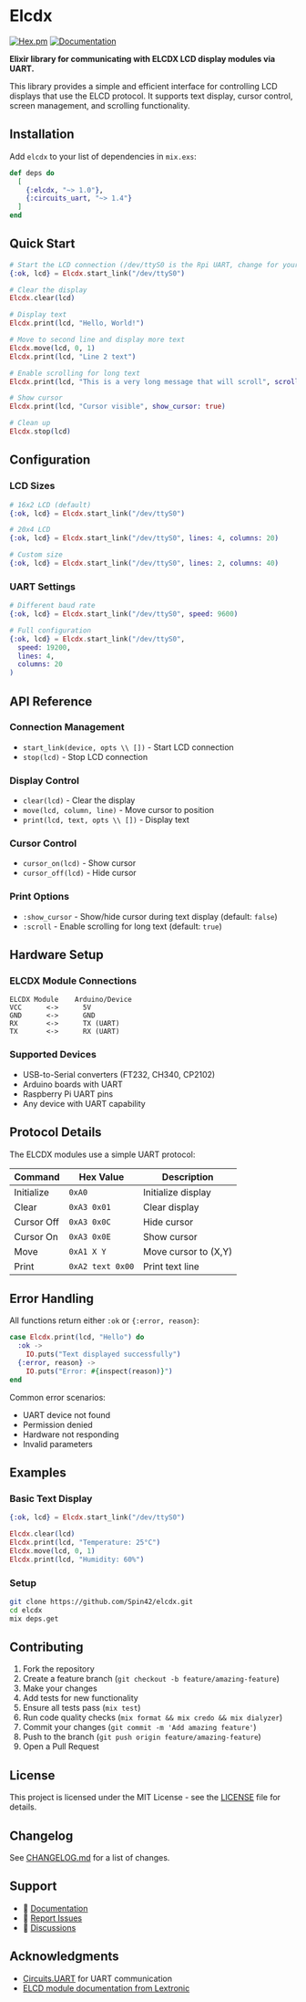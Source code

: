 # Elcdx

[![Hex.pm](https://img.shields.io/hexpm/v/elcdx.svg)](https://hex.pm/packages/elcdx)
[![Documentation](https://img.shields.io/badge/docs-hexdocs-blue.svg)](https://hexdocs.pm/elcdx)

**Elixir library for communicating with ELCDX LCD display modules via UART.**

This library provides a simple and efficient interface for controlling LCD displays that use the ELCD protocol. It supports text display, cursor control, screen management, and scrolling functionality.

## Installation

Add `elcdx` to your list of dependencies in `mix.exs`:

```elixir
def deps do
  [
    {:elcdx, "~> 1.0"},
    {:circuits_uart, "~> 1.4"}
  ]
end
```

## Quick Start

```elixir
# Start the LCD connection (/dev/ttyS0 is the Rpi UART, change for your device)
{:ok, lcd} = Elcdx.start_link("/dev/ttyS0")

# Clear the display
Elcdx.clear(lcd)

# Display text
Elcdx.print(lcd, "Hello, World!")

# Move to second line and display more text
Elcdx.move(lcd, 0, 1)
Elcdx.print(lcd, "Line 2 text")

# Enable scrolling for long text
Elcdx.print(lcd, "This is a very long message that will scroll", scroll: true)

# Show cursor
Elcdx.print(lcd, "Cursor visible", show_cursor: true)

# Clean up
Elcdx.stop(lcd)
```

## Configuration

### LCD Sizes

```elixir
# 16x2 LCD (default)
{:ok, lcd} = Elcdx.start_link("/dev/ttyS0")

# 20x4 LCD
{:ok, lcd} = Elcdx.start_link("/dev/ttyS0", lines: 4, columns: 20)

# Custom size
{:ok, lcd} = Elcdx.start_link("/dev/ttyS0", lines: 2, columns: 40)
```

### UART Settings

```elixir
# Different baud rate
{:ok, lcd} = Elcdx.start_link("/dev/ttyS0", speed: 9600)

# Full configuration
{:ok, lcd} = Elcdx.start_link("/dev/ttyS0",
  speed: 19200,
  lines: 4,
  columns: 20
)
```

## API Reference

### Connection Management

- `start_link(device, opts \\ [])` - Start LCD connection
- `stop(lcd)` - Stop LCD connection

### Display Control

- `clear(lcd)` - Clear the display
- `move(lcd, column, line)` - Move cursor to position
- `print(lcd, text, opts \\ [])` - Display text

### Cursor Control

- `cursor_on(lcd)` - Show cursor
- `cursor_off(lcd)` - Hide cursor

### Print Options

- `:show_cursor` - Show/hide cursor during text display (default: `false`)
- `:scroll` - Enable scrolling for long text (default: `true`)

## Hardware Setup

### ELCDX Module Connections

```
ELCDX Module    Arduino/Device
VCC      <->      5V
GND      <->      GND
RX       <->      TX (UART)
TX       <->      RX (UART)
```

### Supported Devices

- USB-to-Serial converters (FT232, CH340, CP2102)
- Arduino boards with UART
- Raspberry Pi UART pins
- Any device with UART capability

## Protocol Details

The ELCDX modules use a simple UART protocol:

| Command | Hex Value | Description |
|---------|-----------|-------------|
| Initialize | `0xA0` | Initialize display |
| Clear | `0xA3 0x01` | Clear display |
| Cursor Off | `0xA3 0x0C` | Hide cursor |
| Cursor On | `0xA3 0x0E` | Show cursor |
| Move | `0xA1 X Y` | Move cursor to (X,Y) |
| Print | `0xA2 text 0x00` | Print text line |

## Error Handling

All functions return either `:ok` or `{:error, reason}`:

```elixir
case Elcdx.print(lcd, "Hello") do
  :ok ->
    IO.puts("Text displayed successfully")
  {:error, reason} ->
    IO.puts("Error: #{inspect(reason)}")
end
```

Common error scenarios:
- UART device not found
- Permission denied
- Hardware not responding
- Invalid parameters

## Examples

### Basic Text Display

```elixir
{:ok, lcd} = Elcdx.start_link("/dev/ttyS0")

Elcdx.clear(lcd)
Elcdx.print(lcd, "Temperature: 25°C")
Elcdx.move(lcd, 0, 1)
Elcdx.print(lcd, "Humidity: 60%")
```

### Setup

```bash
git clone https://github.com/Spin42/elcdx.git
cd elcdx
mix deps.get
```

## Contributing

1. Fork the repository
2. Create a feature branch (`git checkout -b feature/amazing-feature`)
3. Make your changes
4. Add tests for new functionality
5. Ensure all tests pass (`mix test`)
6. Run code quality checks (`mix format && mix credo && mix dialyzer`)
7. Commit your changes (`git commit -m 'Add amazing feature'`)
8. Push to the branch (`git push origin feature/amazing-feature`)
9. Open a Pull Request

## License

This project is licensed under the MIT License - see the [LICENSE](LICENSE) file for details.

## Changelog

See [CHANGELOG.md](CHANGELOG.md) for a list of changes.

## Support

- 📖 [Documentation](https://hexdocs.pm/elcdx)
- 🐛 [Report Issues](https://github.com/Spin42/elcdx/issues)
- 💬 [Discussions](https://github.com/Spin42/elcdx/discussions)

## Acknowledgments

- [Circuits.UART](https://github.com/elixir-circuits/circuits_uart) for UART communication
- [ELCD module documentation from Lextronic](https://www.lextronic.fr/lextronic_doc/ELCD.pdf)
